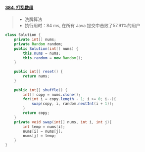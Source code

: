 #### [384. 打乱数组](https://leetcode-cn.com/problems/shuffle-an-array/)

> - 洗牌算法
> - 执行用时：84 ms, 在所有 Java 提交中击败了57.91%的用户

```java
class Solution {
    private int[] nums;
    private Random random;
    public Solution(int[] nums) {
        this.nums = nums;
        this.random = new Random();
    }
    
    public int[] reset() {
        return nums;
    }
    
    public int[] shuffle() {
        int[] copy = nums.clone();
        for(int i = copy.length - 1; i >= 0; i--){
            swap(copy, i, random.nextInt(i + 1));
        }
        return copy;
    }
    private void swap(int[] nums, int i, int j){
        int temp = nums[i];
        nums[i] = nums[j];
        nums[j] = temp;
    }
}
```


